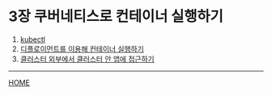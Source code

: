 # 3장 쿠버네티스로 컨테이너 실행하기

1. [kubectl](./01.md)
2. [디플로이먼트를 이용해 컨테이너 실행하기](./02.md)
3. [클러스터 외부에서 클러스터 안 앱에 접근하기](./03.md)

-----
[HOME](../README.md)
